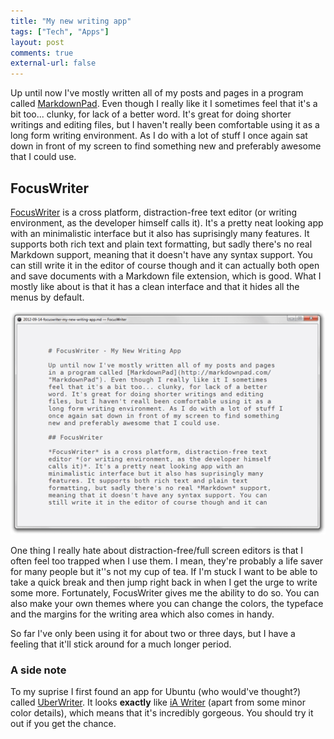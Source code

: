 ```yaml
---
title: "My new writing app"
tags: ["Tech", "Apps"]
layout: post
comments: true
external-url: false
---
```


Up until now I've mostly written all of my posts and pages in a program called [MarkdownPad](http://markdownpad.com/). Even though I really like it I sometimes feel that it's a bit too... clunky, for lack of a better word. It's great for doing shorter writings and editing files, but I haven't really been comfortable using it as a long form writing environment. As I do with a lot of stuff I once again sat down in front of my screen to find something new and preferably awesome that I could use.

## FocusWriter

[FocusWriter](http://gottcode.org/focuswriter/) is a cross platform, distraction-free text editor (or writing environment, as the developer himself calls it). It's a pretty neat looking app with an minimalistic interface but it also has suprisingly many features. It supports both rich text and plain text formatting, but sadly there's no real Markdown support, meaning that it doesn't have any syntax support. You can still write it in the editor of course though and it can actually both open and save documents with a Markdown file extension, which is good. What I mostly like about is that it has a clean interface and that it hides all the menus by default.

![FocusWriter](/images/blog/2012-09-14-focuswriter.png)

One thing I really hate about distraction-free/full screen editors is that I often feel too trapped when I use them. I mean, they're probably a life saver for many people but it''s not my cup of tea. If I'm stuck I want to be able to take a quick break and then jump right back in when I get the urge to write some more. Fortunately, FocusWriter gives me the ability to do so. You can also make your own themes where you can change the colors, the typeface and the margins for the writing area which also comes in handy.

So far I've only been using it for about two or three days, but I have a feeling that it'll stick around for a much longer period.

### A side note

To my suprise I first found an app for Ubuntu (who would've thought?) called [UberWriter]( http://uberwriter.wolfvollprecht.de/). It looks **exactly** like [iA Writer](http://www.iawriter.com/) (apart from some minor color details), which means that it's incredibly gorgeous. You should try it out if you get the chance.
